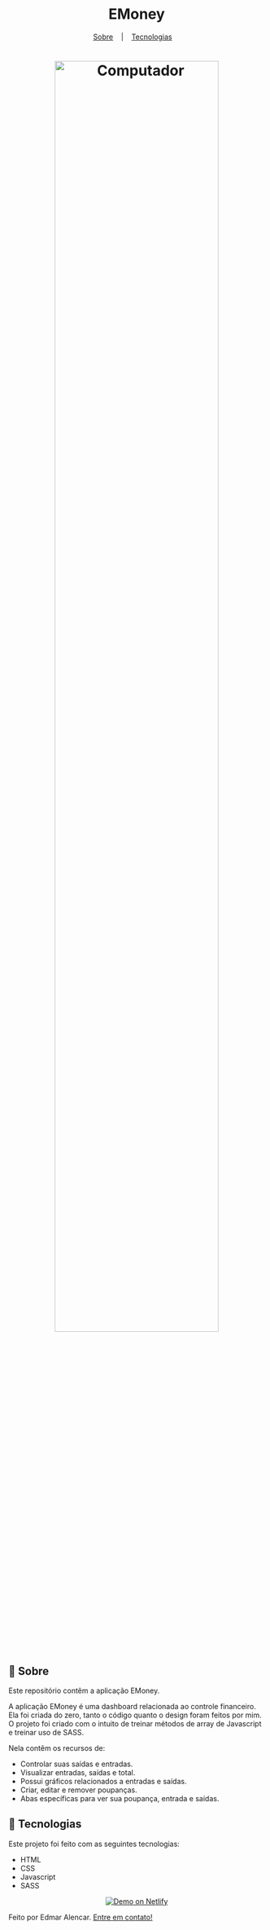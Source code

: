 <h1 align="center">EMoney</h1>

<p align="center">
  <a href="#open_book-sobre">Sobre</a>
  &nbsp;&nbsp;&nbsp;|&nbsp;&nbsp;&nbsp;
  <a href="#hammer-tecnologias">Tecnologias</a>
  &nbsp;&nbsp;&nbsp;
</p>

<h1 align="center" display="flex">
  <img src="https://user-images.githubusercontent.com/76753377/143521506-9df06dfe-b91d-4b00-b26b-d3e00a6491b6.png" width="80%" alt="Computador">
</h1>

## :open_book: Sobre
Este repositório contêm a aplicação EMoney.

A aplicação EMoney é uma dashboard relacionada ao controle financeiro. 
Ela foi criada do zero, tanto o código quanto o design foram feitos por mim. O projeto foi criado com o intuito de treinar métodos de array de Javascript e treinar
uso de SASS.

Nela contêm os recursos de:
  - Controlar suas saídas e entradas.
  - Visualizar entradas, saídas e total.
  - Possui gráficos relacionados a entradas e saídas.
  - Criar, editar e remover poupanças.
  - Abas específicas para ver sua poupança, entrada e saídas.


## :hammer: Tecnologias
Este projeto foi feito com as seguintes tecnologias:
- HTML
- CSS
- Javascript
- SASS

<p align="center">
  <a href="https://competent-shaw-9caecb.netlify.app/" target="_blank">
    <img alt="Demo on Netlify" src="https://res.cloudinary.com/lukemorales/image/upload/v1599785319/readme_logos/demo_on_netlify_umjmch.png">
  </a>
</p>

Feito por Edmar Alencar. [Entre em contato!](https://www.linkedin.com/feed/)
